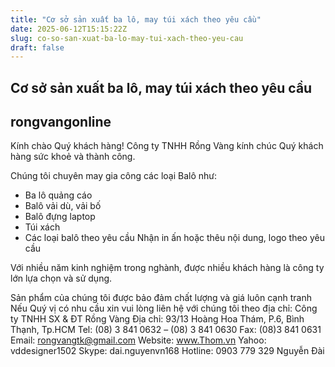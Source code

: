 ```yaml
---
title: "Cơ sở sản xuất ba lô, may túi xách theo yêu cầu"
date: 2025-06-12T15:15:22Z
slug: co-so-san-xuat-ba-lo-may-tui-xach-theo-yeu-cau
draft: false
---
```


## Cơ sở sản xuất ba lô, may túi xách theo yêu cầu

## rongvangonline

Kính chào Quý khách hàng! 
Công ty TNHH Rồng Vàng kính chúc Quý khách hàng sức khoẻ và thành công.

Chúng tôi chuyên may gia công các loại Balô như: 
- Ba lô quảng cáo 
- Balô vải dù, vải bố
- Balô đựng laptop 
- Túi xách
- Các loại balô theo yêu cầu
Nhận in ấn hoặc thêu nội dung, logo theo yêu cầu
 
Với nhiều năm kinh nghiệm trong nghành, được nhiều khách hàng là công ty lớn lựa chọn và sử dụng.

Sản phẩm của chúng tôi được bảo đảm chất lượng và giá luôn cạnh tranh 
Nếu Quý vị có nhu cầu xin vui lòng liên hệ với chúng tôi theo địa chỉ: 
Công ty TNHH SX & ĐT Rồng Vàng
Địa chỉ: 93/13 Hoàng Hoa Thám, P.6, Bình Thạnh, Tp.HCM
Tel: (08) 3 841 0632 – (08) 3 841 0630   Fax: (08)3 841 0631
Email: rongvangtk@gmail.com
Website: www.Thom.vn
Yahoo: vddesigner1502
Skype: dai.nguyenvn168
Hotline:  0903 779 329   Nguyễn Đài